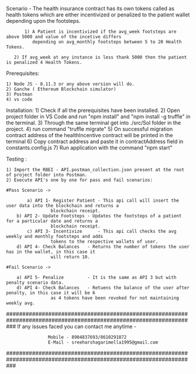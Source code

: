 Scenario - The health insurance contract has its own tokens called as health tokens which are either incentivized
           or penalized to the patient wallet depending upon the footsteps.

           1) A Patient is incentivized if the avg_week footsteps are above 5000 and value of the incetive differs 
              depending on avg_monthly footsteps between 5 to 20 Health Tokens.

	   2) If avg_week at any instance is less thank 5000 then the patient is penalized 4 Health Tokens.

Prerequisites:

	1) Node JS - 8.11.3 or any above version will do.
	2) Ganche ( Ethereum Blockchain simulator)
	3) Postman
	4) vs code

Installation:
	1) Check if all the prerequisites have been installed.
	2) Open project folder in VS Code and run "npm install" and "npm install -g truffle" in the terminal.
	3) Through the same terminal get into ./src/Sol folder in the project.
	4) run command "truffle migrate"
	5) On successful migration contract address of the healthIncentive contract will be printed in the terminal
	6) Copy contract address and paste it in contractAddress field in constants.config.js 
        7) Run application with the command "npm start"


Testing  :

	1) Import the RBEI - API.postman_collection.json present at the root of project folder into Postman.
	2) Execute API's one by one for pass and fail scenarios:

	#Pass Scenario ->

            a) API 1- Register Patient - This api call will insert the user data into the blockchain and returns a
					 blockchain receipt.
	    b) API 2- Update Footsteps - Updates the footsteps of a patient for a particular date and returns a
					 blockchain receipt.
            c) API 3- Incentivize      - This api call checks the avg weekly and monthly footsteps and adds 
					 tokens to the respective wallets of user.
	    d) API 4- Check Balances   - Returns the number of tokens the user has in the wallet, in this case it
					 will return 10.
	
	#Fail Scenario ->
	
	    a) API 5- Penalize         - It is the same as API 3 but with penalty scenario data.
	    d) API 4- Check Balances   - Retuens the balance of the user after penalty, in this case it will be 6
					 as 4 tokens have been revoked for not maintaining weekly avg.

###################################################################################################################
 If any issues faced you can contact me anytime -
						
					Mobile - 8904837693/8610291872
					E-Mail - sreeharshagarimella1995@gmail.com
###################################################################################################################

 
		